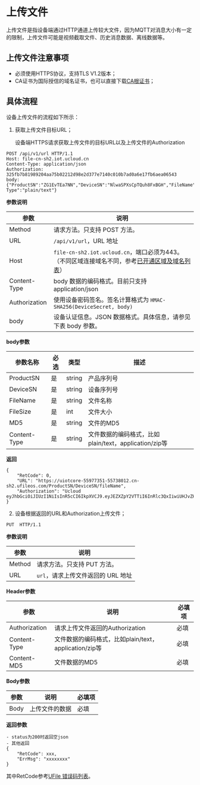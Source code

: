 # 上传文件


上传文件是指设备端通过HTTP通道上传较大文件，因为MQTT对消息大小有一定的限制，上传文件可能是视频截取文件、历史消息数据、离线数据等。


## 上传文件注意事项

- 必须使用HTTPS协议，支持TLS V1.2版本；
- CA证书为国际授信的域名证书，也可以直接下载[CA根证书](http://uiot.cn-sh2.ufileos.com/DigiCertRootCA.cer)；



## 具体流程

设备上传文件的流程如下所示：

1. 获取上传文件目标URL；

	设备端HTTPS请求获取上传文件的目标URL以及上传文件的Authorization

```
POST /api/v1/url HTTP/1.1
Host: file-cn-sh2.iot.ucloud.cn
Content-Type: application/json
Authorization: 325fb7b81989204aa75b02212d98e2d377e7140c010b7ad0a6e17fb6aea06543
body: {"ProductSN":"ZG1EvTEa7NN","DeviceSN":"NlwaSPXsCpTQuh8FxBGH","FileName":"file1.txt","FileSize":102654,"MD5":"5bd57f342dd954e3c1cebac6c6660a79","Content-Type":"plain/text"}
```

**参数说明**

|参数|说明|
|---|---|
|Method|请求方法。只支持 POST 方法。|
|URL|`/api/v1/url`，URL 地址|
|Host|`file-cn-sh2.iot.ucloud.cn`，端口必须为443。（不同区域连接域名不同，参考[已开通区域及域名列表](iot/uiot-core/product_introduction/available_region_url)）|
|Content-Type|body 数据的编码格式。目前只支持 application/json|
|Authorization|使用设备密码签名。签名计算格式为 `HMAC-SHA256(DeviceSecret, body)`|
|body|设备认证信息。JSON 数据格式。具体信息，请参见下表 body 参数。|

**body参数**

|参数名称|必选|类型|描述|
|---|---|---|---|
|ProductSN|是|string|产品序列号|
|DeviceSN|是|string|设备序列号|
|FileName|是|string|文件名称|
|FileSize|是|int|文件大小|
|MD5|是|string|文件的MD5|
|Content-Type|是|string|文件数据的编码格式，比如plain/text，application/zip等|

**返回**

```
{
	"RetCode": 0,
	"URL": "https://uiotcore-55977351-55738012.cn-sh2.ufileos.com/ProductSN/DeviceSN/fileName",
	"Authorization": "Ucloud eyJhbGciOiJIUzI1NiIsInR5cCI6IkpXVCJ9.eyJEZXZpY2VTTiI6InRlc3QxIiwiUHJvZHVjdFNOIjoiZzR3ZmFycTMweXp4YXkyMyIsImV4cCI6MTU2NzA1ODg5OSwiaWF0IjoxNTY2NDU0MDk5fQ.wN1XNVciI27nTeIqCjbYKdmTaifJrGJm_DmDDpIoabs"
}
```


2. 设备根据返回的URL和Authorization上传文件；

```
PUT  HTTP/1.1
```

**参数说明**

|参数|说明|
|---|---|
|Method|请求方法。只支持 PUT 方法。|
|URL|`url`，请求上传文件返回的 URL 地址|

**Header参数**

|参数|说明|必填项|
|---|---|---|
|Authorization|请求上传文件返回的Authorization |必填|
|Content-Type|文件数据的编码格式，比如plain/text，application/zip等|必填|
|Content-MD5|文件数据的MD5|必填|

**Body参数**

|参数|说明|必填项|
|---|---|---|
|Body|上传文件的数据 | 必填 |

**返回参数**

```
- status为200时返回空json
- 其他返回
{
	"RetCode": xxx,
	"ErrMsg": "xxxxxxxx"
}
```

其中RetCode参考[UFile 错误码列表](https://docs.ucloud.cn/api/ufile-api/error_code)。

